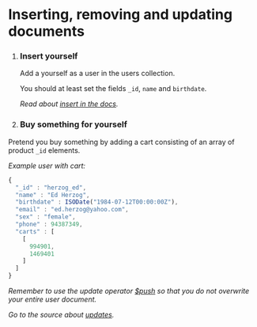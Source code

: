 # Inserting, removing and updating documents

1. ### Insert yourself
    Add a yourself as a user in the users collection.

    You should at least set the fields `_id`, `name` and `birthdate`.

    _Read about  [insert  in the docs](http://docs.mongodb.org/manual/reference/method/db.collection.insert/)._

2. ### Buy something for yourself
  Pretend you buy something by adding a cart consisting of an array of product `_id` elements.

  _Example user with cart:_

  ```js
  {
    "_id" : "herzog_ed",
    "name" : "Ed Herzog",
    "birthdate" : ISODate("1984-07-12T00:00:00Z"),
    "email" : "ed.herzog@yahoo.com",
    "sex" : "female",
    "phone" : 94387349,
    "carts" : [
      [
        994901,
        1469401
      ]
    ]
  }
  ```

  _Remember to use the update operator [$push](http://docs.mongodb.org/manual/reference/operator/update/push/) so that you do not overwrite your entire user document._

  _Go to the source about [updates](http://docs.mongodb.org/manual/reference/method/db.collection.update/)._
